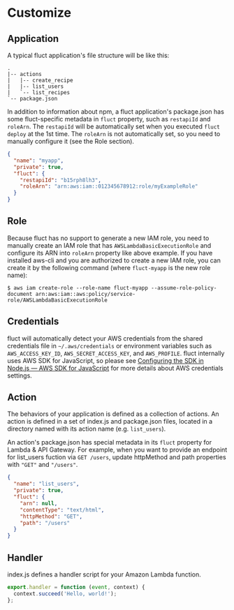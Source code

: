 # Customize
## Application
A typical fluct application's file structure will be like this:

```
.
|-- actions
|   |-- create_recipe
|   |-- list_users
|   `-- list_recipes
`-- package.json
```

In addition to information about npm, a fluct application's package.json has some fluct-specific
metadata in `fluct` property, such as `restapiId` and `roleArn`.
The `restapiId` will be automatically set when you executed `fluct deploy` at the 1st time.
The `roleArn` is not automatically set, so you need to manually configure it (see the Role section).

```json
{
  "name": "myapp",
  "private": true,
  "fluct": {
    "restapiId": "b15rph8lh3",
    "roleArn": "arn:aws:iam::012345678912:role/myExampleRole"
  }
}
```

## Role
Because fluct has no support to generate a new IAM role, you need to manually create an IAM role
that has `AWSLambdaBasicExecutionRole` and configure its ARN into `roleArn` property like above example.
If you have installed aws-cli and you are authorized to create a new IAM role,
you can create it by the following command (where `fluct-myapp` is the new role name):

```
$ aws iam create-role --role-name fluct-myapp --assume-role-policy-document arn:aws:iam::aws:policy/service-role/AWSLambdaBasicExecutionRole
```

## Credentials
fluct will automatically detect your AWS credentials from the shared credentials file in
`~/.aws/credentials` or environment variables such as `AWS_ACCESS_KEY_ID`, `AWS_SECRET_ACCESS_KEY`,
and `AWS_PROFILE`. fluct internally uses AWS SDK for JavaScript, so please see
[Configuring the SDK in Node.js — AWS SDK for JavaScript](http://docs.aws.amazon.com/AWSJavaScriptSDK/guide/node-configuring.html)
for more details about AWS credentials settings.

## Action
The behaviors of your application is defined as a collection of actions.
An action is defined in a set of index.js and package.json files,
located in a directory named with its action name (e.g. `list_users`).

An action's package.json has special metadata in its `fluct` property for Lambda & API Gateway.
For example, when you want to provide an endpoint for list_users fuction via `GET /users`,
update httpMethod and path properties with `"GET"` and `"/users"`.

```json
{
  "name": "list_users",
  "private": true,
  "fluct": {
    "arn": null,
    "contentType": "text/html",
    "httpMethod": "GET",
    "path": "/users"
  }
}
```

## Handler
index.js defines a handler script for your Amazon Lambda function.

```js
export.handler = function (event, context) {
  context.succeed('Hello, world!');
};
```
